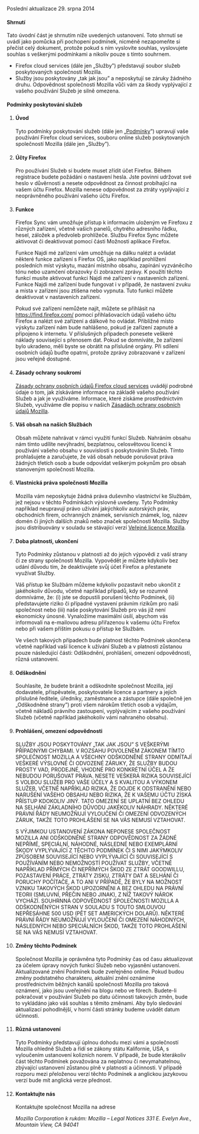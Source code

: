 Poslední aktualizace 29. srpna 2014

#### Shrnutí

Tato úvodní část je shrnutím níže uvedených ustanovení. Toto shrnutí se uvádí jako pomůcka při pochopení podmínek, nicméně nezapomeňte si přečíst celý dokument, protože pokud s ním vyslovíte souhlas, vyslovujete souhlas s veškerými podmínkami a nikoliv pouze s tímto souhrnem.

- Firefox cloud services (dále jen „Služby”) představují soubor služeb poskytovaných společností Mozilla.
- Služby jsou poskytovány „tak jak jsou” a neposkytují se záruky žádného druhu. Odpovědnost společnosti Mozilla vůči vám za škody vyplývající z vašeho používání Služeb je silně omezena.

#### Podmínky poskytování služeb

1. #### Úvod

    Tyto podmínky poskytování služeb (dále jen „<u>Podmínky</u>”) upravují vaše používání Firefox cloud services, souboru online služeb poskytovaných společností Mozilla (dále jen „Služby”).

2. #### Účty Firefox

    Pro používání Služeb si budete muset zřídit účet Firefox.  Během registrace budete požádáni o nastavení hesla. Jste povinni udržovat své heslo v důvěrnosti a nesete odpovědnost za činnost probíhající na vašem účtu Firefox. Mozilla nenese odpovědnost za ztráty vyplývající z neoprávněného používání vašeho účtu Firefox.

3. #### Funkce

    Firefox Sync vám umožňuje přístup k informacím uloženým ve Firefoxu z různých zařízení, včetně vašich panelů, chytrého adresního řádku, hesel, záložek a předvoleb prohlížeče. Službu Firefox Sync můžete aktivovat či deaktivovat pomocí části Možnosti aplikace Firefox.

    Funkce Najdi mé zařízení vám umožňuje na dálku nalézt a ovládat některé funkce zařízení s Firefox OS, jako například prohlížení posledních míst výskytu, mazání místního obsahu, zapínání vyzváněcího tónu nebo uzamčení obrazovky či zobrazení zprávy. K použití těchto funkcí musíte aktivovat funkci Najdi mé zařízení v nastaveních zařízení. Funkce Najdi mé zařízení bude fungovat i v případě, že nastavení zvuku a místa v zařízení jsou ztišena nebo vypnuta. Tuto funkci můžete deaktivovat v nastaveních zařízení.

    Pokud své zařízení nemůžete najít, můžete se přihlásit na https://find.firefox.com/ pomocí přihlašovacích údajů vašeho účtu Firefox a nalézt své zařízení a dálkově ho ovládat. Přibližné místo výskytu zařízení nám bude nahlášeno, pokud je zařízení zapnuté a připojeno k internetu. V příslušných případech ponesete veškeré náklady související s přenosem dat. Pokud se domníváte, že zařízení bylo ukradeno, měli byste se obrátit na příslušné orgány. Při sdílení osobních údajů buďte opatrní, protože zprávy zobrazované v zařízení jsou veřejně dostupné.

4. #### Zásady ochrany soukromí

    [Zásady ochrany osobních údajů Firefox cloud services](https://www.mozilla.org/privacy/firefox-cloud/) uvádějí podrobné údaje o tom, jak získáváme informace na základě vašeho používání Služeb a jak je využíváme. Informace, které získáme prostřednictvím Služeb, využíváme dle popisu v našich [Zásadách ochrany osobních údajů Mozilla](https://www.mozilla.org/privacy/).

5. #### Váš obsah na našich Službách

    Obsah můžete nahrávat v rámci využití funkcí Služeb. Nahráním obsahu nám tímto udílíte nevýhradní, bezplatnou, celosvětovou licenci k používání vašeho obsahu v souvislosti s poskytováním Služeb. Tímto prohlašujete a zaručujete, že váš obsah nebude porušovat práva žádných třetích osob a bude odpovídat veškerým pokynům pro obsah stanoveným společností Mozilla.

6. #### Vlastnická práva společnosti Mozilla

    Mozilla vám neposkytuje žádná práva duševního vlastnictví ke Službám, jež nejsou v těchto Podmínkách výslovně uvedeny. Tyto Podmínky například neupravují právo užívání jakýchkoliv autorských práv, obchodních firem, ochranných známek, servisních známek, log, název domén či jiných dalších znaků nebo značek společnosti Mozilla. Služby jsou distribuovány v souladu se stávající verzí [Veřejné licence Mozilla](https://www.mozilla.org/MPL/).

7. #### Doba platnosti, ukončení

    Tyto Podmínky zůstanou v platnosti až do jejich výpovědi z vaší strany či ze strany společnosti Mozilla. Vypovědět je můžete kdykoliv bez udání důvodu tím, že deaktivujete svůj účet Firefox a přestanete využívat Služby.

    Váš přístup ke Službám můžeme kdykoliv pozastavit nebo ukončit z jakéhokoliv důvodu, včetně například případů, kdy se rozumně domníváme, že: (i) jste se dopustili porušení těchto Podmínek, (ii) představujete riziko či případné vystavení právním rizikům pro naši společnost nebo (iii) naše poskytování Služeb pro vás již není ekonomicky únosné. Vynaložíme maximální úsilí, abychom vás informovali na e-mailovou adresu přiřazenou k vašemu účtu Firefox nebo při vašem příštím pokusu o přístup ke Službám.

    Ve všech takových případech bude platnost těchto Podmínek ukončena včetně například vaší licence k užívání Služeb a v platnosti zůstanou pouze následující části: Odškodnění, prohlášení, omezení odpovědnosti, různá ustanovení.

8. #### Odškodnění

    Souhlasíte, že budete bránit a odškodníte společnost Mozilla, její dodavatele, přispěvatele, poskytovatele licence a partnery a jejich příslušné ředitele, úředníky, zaměstnance a zástupce (dále společně jen „Odškodněné strany”) proti všem nárokům třetích osob a výdajům, včetně nákladů právního zastoupení, vyplývajícím z vašeho používání Služeb (včetně například jakéhokoliv vámi nahraného obsahu).

9. #### Prohlášení, omezení odpovědnosti

    SLUŽBY JSOU POSKYTOVÁNY „TAK JAK JSOU” S VEŠKERÝMI PŘÍPADNÝMI CHYBAMI. V ROZSAHU POVOLENÉM ZÁKONEM TÍMTO SPOLEČNOST MOZILLA A VŠECHNY ODŠKODNĚNÉ STRANY ODMÍTAJÍ VEŠKERÉ VÝSLOVNÉ ČI ODVOZENÉ ZÁRUKY, ŽE SLUŽBY BUDOU PROSTY VAD, PRODEJNÉ, VHODNÉ PRO KONKRÉTNÍ ÚČEL A ŽE NEBUDOU PORUŠOVAT PRÁVA. NESETE VEŠKERÁ RIZIKA SOUVISEJÍCÍ S VOLBOU SLUŽEB PRO VAŠE ÚČELY A S KVALITOU A VÝKONEM SLUŽEB, VČETNĚ NAPŘÍKLAD RIZIKA, ŽE DOJDE K ODSTRANĚNÍ NEBO NARUŠENÍ VAŠEHO OBSAHU NEBO RIZIKA, ŽE K VAŠEMU ÚČTU ZÍSKÁ PŘÍSTUP KDOKOLIV JINÝ. TATO OMEZENÍ SE UPLATNÍ BEZ OHLEDU NA SELHÁNÍ ZÁKLADNÍHO DŮVODU JAKÉKOLIV NÁHRADY. NĚKTERÉ PRÁVNÍ ŘÁDY NEUMOŽŇUJÍ VYLOUČENÍ ČI OMEZENÍ ODVOZENÝCH ZÁRUK, TAKŽE TOTO PROHLÁŠENÍ SE NA VÁS NEMUSÍ VZTAHOVAT.

    S VÝJIMKOU USTANOVENÍ ZÁKONA NEPONESE SPOLEČNOST MOZILLA ANI ODŠKODNĚNÉ STRANY ODPOVĚDNOST ZA ŽÁDNÉ NEPŘÍMÉ, SPECIÁLNÍ, NÁHODNÉ, NÁSLEDNÉ NEBO EXEMPLÁRNÍ ŠKODY VYPLÝVAJÍCÍ Z TĚCHTO PODMÍNEK ČI S NIMI JAKÝMKOLIV ZPŮSOBEM SOUVISEJÍCÍ NEBO VYPLÝVAJÍCÍ ČI SOUVISEJÍCÍ S POUŽÍVÁNÍM NEBO NEMOŽNOSTÍ POUŽÍVAT SLUŽBY, VČETNĚ NAPŘÍKLAD PŘÍMÝCH ČI NEPŘÍMÝCH ŠKOD ZE ZTRÁT GOODWILLU, POZASTAVENÍ PRÁCE, ZTRÁTY ZISKU, ZTRÁTY DAT A SELHÁNÍ ČI PORUCHY POČÍTAČE, A TO ANI V PŘÍPADĚ, ŽE BYLY NA MOŽNOST VZNIKU TAKOVÝCH ŠKOD UPOZORNĚNI A BEZ OHLEDU NA PRÁVNÍ TEORII (SMLUVNÍ, PŘEČIN NEBO JINAK), Z NÍŽ TAKOVÝ NÁROK VYCHÁZÍ. SOUHRNNÁ ODPOVĚDNOST SPOLEČNOSTI MOZILLA A ODŠKODNĚNÝCH STRAN V SOULADU S TOUTO SMLOUVOU NEPŘESÁHNE 500 USD (PĚT SET AMERICKÝCH DOLARŮ). NĚKTERÉ PRÁVNÍ ŘÁDY NEUMOŽŇUJÍ VYLOUČENÍ ČI OMEZENÍ NÁHODNÝCH, NÁSLEDNÝCH NEBO SPECIÁLNÍCH ŠKOD, TAKŽE TOTO PROHLÁŠENÍ SE NA VÁS NEMUSÍ VZTAHOVAT.

10. #### Změny těchto Podmínek

    Společnost Mozilla je oprávněna tyto Podmínky čas od času aktualizovat za účelem úpravy nových funkcí Služeb nebo vyjasnění ustanovení. Aktualizované znění Podmínek bude zveřejněno online. Pokud budou změny podstatného charakteru, aktuální znění oznámíme prostřednictvím běžných kanálů společnosti Mozilla pro taková oznámení, jako jsou uveřejnění na blogu nebo ve fórech. Budete-li pokračovat v používání Služeb po datu účinnosti takových změn, bude to vykládáno jako váš souhlas s těmito změnami. Aby bylo sledování aktualizací pohodlnější, v horní části stránky budeme uvádět datum účinnosti.

11. #### Různá ustanovení

    Tyto Podmínky představují úplnou dohodu mezi vámi a společností Mozilla ohledně Služeb a řídí se zákony státu Kalifornie, USA, s vyloučením ustanovení kolizních norem. V případě, že bude kterákoliv část těchto Podmínek považována za neplatnou či nevymahatelnou, zbývající ustanovení zůstanou plně v platnosti a účinnosti. V případě rozporu mezi přeloženou verzí těchto Podmínek a anglickou jazykovou verzí bude mít anglická verze přednost.

12. #### Kontaktujte nás

    Kontaktujte společnost Mozilla na adrese

    <address>
      Mozilla Corporation 
      k rukám: Mozilla – Legal Notices 
      331 E. Evelyn Ave., 
      Mountain View, CA 94041 
    </address>
